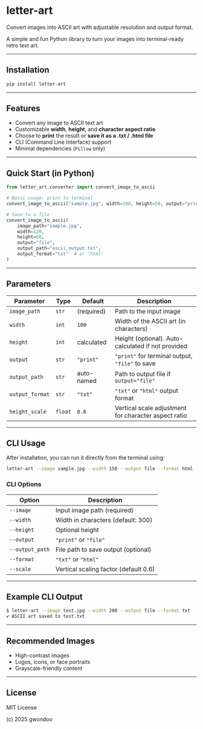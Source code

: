 # letter-art

Convert images into ASCII art with adjustable resolution and output format.

A simple and fun Python library to turn your images into terminal-ready retro text art.

---

## Installation

```bash
pip install letter-art

```

---

## Features

- Convert any image to ASCII text art
- Customizable **width**, **height**, and **character aspect ratio**
- Choose to **print** the result or **save it as a .txt / .html file**
- CLI (Command Line Interface) support
- Minimal dependencies (`Pillow` only)

---

## Quick Start (in Python)

```python
from letter_art.converter import convert_image_to_ascii

# Basic usage: print to terminal
convert_image_to_ascii("sample.jpg", width=100, height=50, output="print")

# Save to a file
convert_image_to_ascii(
    image_path="sample.jpg",
    width=120,
    height=60,
    output="file",
    output_path="ascii_output.txt",
    output_format="txt"  # or "html"
)

```

---

## Parameters

| Parameter | Type | Default | Description |
| --- | --- | --- | --- |
| `image_path` | `str` | (required) | Path to the input image |
| `width` | `int` | `100` | Width of the ASCII art (in characters) |
| `height` | `int` | calculated | Height (optional). Auto-calculated if not provided |
| `output` | `str` | `"print"` | `"print"` for terminal output, `"file"` to save |
| `output_path` | `str` | auto-named | Path to output file if `output="file"` |
| `output_format` | `str` | `"txt"` | `"txt"` or `"html"` output format |
| `height_scale` | `float` | `0.6` | Vertical scale adjustment for character aspect ratio |

---

## CLI Usage

After installation, you can run it directly from the terminal using:

```bash
letter-art --image sample.jpg --width 150 --output file --format html

```

### CLI Options

| Option | Description |
| --- | --- |
| `--image` | Input image path (required) |
| `--width` | Width in characters (default: 300) |
| `--height` | Optional height |
| `--output` | `"print"` or `"file"` |
| `--output_path` | File path to save output (optional) |
| `--format` | `"txt"` or `"html"` |
| `--scale` | Vertical scaling factor (default 0.6) |

---

## Example CLI Output

```bash
$ letter-art --image test.jpg --width 200 --output file --format txt
✔ ASCII art saved to test.txt

```

---

## Recommended Images

- High-contrast images
- Logos, icons, or face portraits
- Grayscale-friendly content

---

## License

MIT License

(c) 2025 gwondoo
